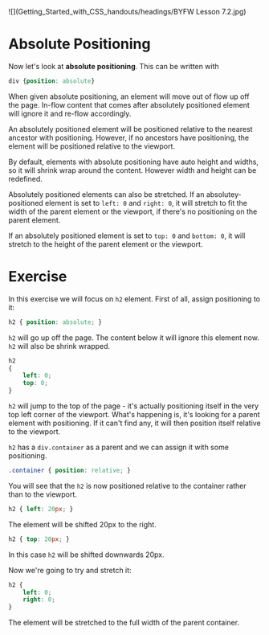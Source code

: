 ![](Getting_Started_with_CSS_handouts/headings/BYFW Lesson 7.2.jpg)

# Absolute Positioning

Now let's look at **absolute positioning**. This can be written with

```css
div {position: absolute}
```

When given absolute positioning, an element will move out of flow up off the page. In-flow content that comes after absolutely positioned element will ignore it and re-flow accordingly.

An absolutely positioned element will be positioned relative to the nearest ancestor with positioning. However, if no ancestors have positioning, the element will be positioned relative to the viewport.

By default, elements with absolute positioning have auto height and widths, so it will shrink wrap around the content. However width and height can be redefined.

Absolutely positioned elements can also be stretched. If an absolutey-positioned element is set to `left: 0` and `right: 0`, it will stretch to fit the width of the parent element or the viewport, if there's no positioning on the parent element.

If an absolutely positioned element is set to `top: 0` and `bottom: 0`, it will stretch to the height of the parent element or the viewport.

# Exercise

In this exercise we will focus on `h2` element. First of all, assign positioning to it:

```css
h2 { position: absolute; }
```

`h2` will go up off the page. The content below it will ignore this element now. `h2` will also be shrink wrapped.

```css
h2
{
	left: 0;
	top: 0;
}
```

`h2` will jump to the top of the page - it's actually positioning itself in the very top left corner of the viewport. What's happening is, it's looking for a parent element with positioning. If it can't find any, it will then position itself relative to the viewport.

`h2` has a `div.container` as a parent and we can assign it with some positioning.

```css
.container { position: relative; }
```

You will see that the `h2` is now positioned relative to the container rather than to the viewport.

```css
h2 { left: 20px; }
```

The element will be shifted 20px to the right.

```css
h2 { top: 20px; }
```

In this case `h2` will be shifted downwards 20px.

Now we're going to try and stretch it:

```css
h2 {
	left: 0;
	right: 0;
}
```

The element will be stretched to the full width of the parent container.